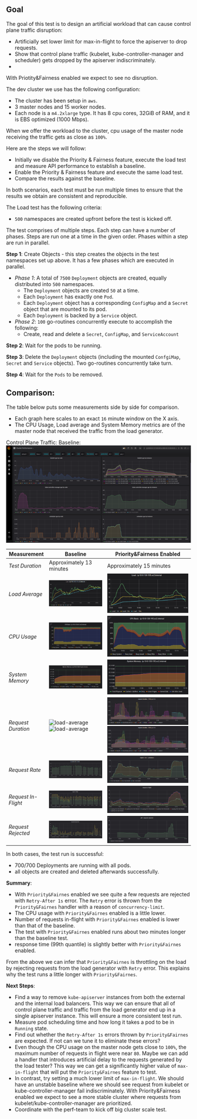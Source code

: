 ## Goal
The goal of this test is to design an artificial workload that can cause control plane traffic disruption: 
* Artificially set lower limit for max-in-flight to force the apiserver to drop requests. 
* Show that control plane traffic (kubelet, kube-controller-manager and scheduler) gets dropped by the apiserver indiscriminately.
* 
With Priotity&Fairness enabled we expect to see no disruption.   

The dev cluster we use has the following configuration:
* The cluster has been setup in `aws`.
* 3 master nodes and 15 worker nodes.
* Each node is a `m4.2xlarge` type. It has 8 cpu cores, 32GiB of RAM, and it is EBS optimized (1000 Mbps).

When we offer the workload to the cluster, cpu usage of the master node receiving the traffic gets as close as `100%`.

Here are the steps we will follow:
* Initially we disable the Priority & Fairness feature, execute the load test and measure API performance to establish a baseline. 
* Enable the Priority & Fairness feature and execute the same load test.
* Compare the results against the baseline.

In both scenarios, each test must be run multiple times to ensure that the results we obtain are consistent and reproducible.


The Load test has the following criteria:
* `500` namespaces are created upfront before the test is kicked off.

The test comprises of multiple steps. Each step can have a number of phases. Steps are run one at a time in the given 
order. Phases within a step are run in parallel. 

**Step 1**: Create Objects - this step creates the objects in the test namespaces set up above. It has a few phases which 
are executed in parallel.
* *Phase 1*: A total of `7500` `Deployment` objects are created, equally distributed into `500` namespaces.
  * The `Deployment` objects are created `50` at a time.
  * Each `Deployment` has exactly one `Pod`.
  * Each `Deployment` object has a corresponding `ConfigMap` and a `Secret` object that are mounted to its pod. 
  * Each `Deployment` is backed by a `Service` object.
* *Phase 2*: `100` go-routines concurrently execute to accomplish the following:
  * Create, read and  delete a `Secret`, `ConfigMap`, and `ServiceAccount` 

**Step 2**: Wait for the pods to be running.

**Step 3**: Delete the `Deployment` objects (including the mounted `ConfgiMap`, `Secret` and `Service` objects). Two go-routines 
concurrently take turn.

**Step 4**: Wait for the `Pods` to be removed.

## Comparison:
The table below puts some measurements side by side for comparison. 
* Each graph here scales to an exact `16` minute window on the X axis.
* The CPU Usage, Load average and System Memory metrics are of the master node that received the traffic from the load generator.

Control Plane Traffic:
Baseline:
![load-average](baseline/control-plane-traffic-429.png)


Measurement | Baseline | Priority&Fairness Enabled
--- | --- | ---
*Test Duration* | Approximately 13 minutes | Approximately 15 minutes
*Load Average* | ![load-average](baseline/baseline-load-average.png)  | ![load-average](pf-enabled/pf-enabled-load-average.png)
*CPU Usage* | ![load-average](baseline/baseline-cpu-usage.png)  | ![load-average](pf-enabled/pf-enabled-cpu-usage.png)
*System Memory* | ![load-average](baseline/baseline-system-memory.png)  | ![load-average](pf-enabled/pf-enabled-system-memory.png)
*Request Duration* | ![load-average](baseline/baseline-request-duration.png) ![load-average](baseline/baseline-request-duration-q50.png) | ![load-average](pf-enabled/pf-enabled-request-duration.png) ![load-average](pf-enabled/pf-enabled-request-duration-q50.png)
*Request Rate* | ![load-average](baseline/baseline-request-rate-by-instance.png)  | ![load-average](pf-enabled/pf-enabled-request-rate-by-instance.png)
*Request In-Flight* | ![load-average](baseline/baseline-request-in-flight.png)  | ![load-average](pf-enabled/pf-enabled-request-in-flight.png)
*Request Rejected* | ![load-average](baseline/baseline-request-termination-rate.png)  | ![load-average](pf-enabled/pf-enabled-request-termination-rate.png)

In both cases, the test run is successful:
* 700/700 Deployments are running with all pods.
* all objects are created and deleted afterwards successfully.

**Summary**:
* With `Priority&Fairnes` enabled we see quite a few requests are rejected with `Retry-After 1s` error. The 
  `Retry` error is thrown from the `Priority&Fairnes` handler with a reason of `concurrency-limit`.
* The CPU usage with `Priority&Fairnes` enabled is a little lower.
* Number of requests in-flight with `Priority&Fairnes` enabled is lower than that of the baseline.
* The test with `Priority&Fairnes` enabled runs about two minutes longer than the baseline test.
* response time (99th quantile) is slightly better with `Priority&Fairnes` enabled. 

From the above we can infer that `Priority&Fairnes` is throttling on the load by rejecting requests from the load 
generator with `Retry` error. This explains why the test runs a little longer with `Priority&Fairnes`.
  
  
**Next Steps**:
* Find a way to remove `kube-apiserver` instances from both the external and the internal load balancers. 
  This way we can ensure that all of control plane traffic and traffic from the load generator end up in a single 
  apiserver instance. This will ensure a more consistent test run.
* Measure pod scheduling time and how long it takes a pod to be in `Running` state.    
* Find out whether the `Retry-After 1s` errors thrown by `Priority&Fairnes` are expected. If not can we tune it to 
  eliminate these errors?
* Even though the CPU usage on the master node gets close to `100%`, the maximum number of requests in flight were 
  near `80`. Maybe we can add a handler that introduces artificial delay to the requests generated by the load tester? 
  This way we can get a significantly higher value of `max-in-flight` that will put the `Priority&Fairnes` feature to test.
* In contrast, try setting a much lower limit of `max-in-flight`. We should have an unstable baseline where we should see
  request from kubelet or kube-controller-manager fail indiscriminately. With Priority&Fairness enabled we expect to see a 
  more stable cluster where requests from kubelet/kube-controller-manager are prioritized. 
* Coordinate with the perf-team to kick off big cluster scale test.
